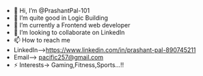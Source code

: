 - 👋 Hi, I’m @PrashantPal-101
- 👀 I’m quite good in Logic Building
- 🌱 I’m currently a Frontend web developer
- 💞️ I’m looking to collaborate on LinkedIn
- 📫 How to reach me
- LinkedIn-->https://www.linkedin.com/in/prashant-pal-890745211
- Email--> pacific257@gmail.com
- ⚡ Interests-> Gaming,Fitness,Sports...!!
